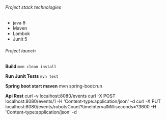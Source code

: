 ###### Project stack technologies
- java 8 
- Maven
- Lombok
- Junit 5


###### Project launch

**Build** 
`mvn clean install`

**Run Junit Tests**
`mvn test`

**Spring boot start maven**
mvn spring-boot:run


**Api Rest**
curl -v localhost:8080/events
curl -X POST localhost:8080/events/1 -H 'Content-type:application/json' -d 
curl -X PUT localhost:8080/events/robotsCount?timeIntervalMilliseconds=?3600 -H 'Content-type:application/json' -d 
